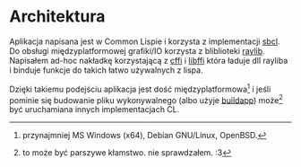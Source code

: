 # Architektura

Aplikacja napisana jest w Common Lispie i korzysta z implementacji [sbcl](https://sbcl.org).
Do obsługi międzyplatformowej grafiki/IO korzysta z bliblioteki [raylib](https://raylib.com).
Napisałem ad-hoc nakładkę korzystającą z [cffi](https://cffi.common-lisp.dev/)
i [libffi](https://www.chiark.greenend.org.uk/doc/libffi-dev/html/) która ładuje dll
rayliba i binduje funkcje do takich łatwo używalnych z lispa.

Dzięki takiemu podejściu aplikacja jest dość międzyplatformowa[^1] i jeśli pominie się
budowanie pliku wykonywalnego (albo użyje [buildapp](https://www.xach.com/lisp/buildapp)) może[^2]
być uruchamiana innych implementacjach CL.

[^1]: przynajmniej MS Windows (x64), Debian GNU/Linux, OpenBSD.
[^2]: to może być parszywe kłamstwo. nie sprawdzałem. :3
